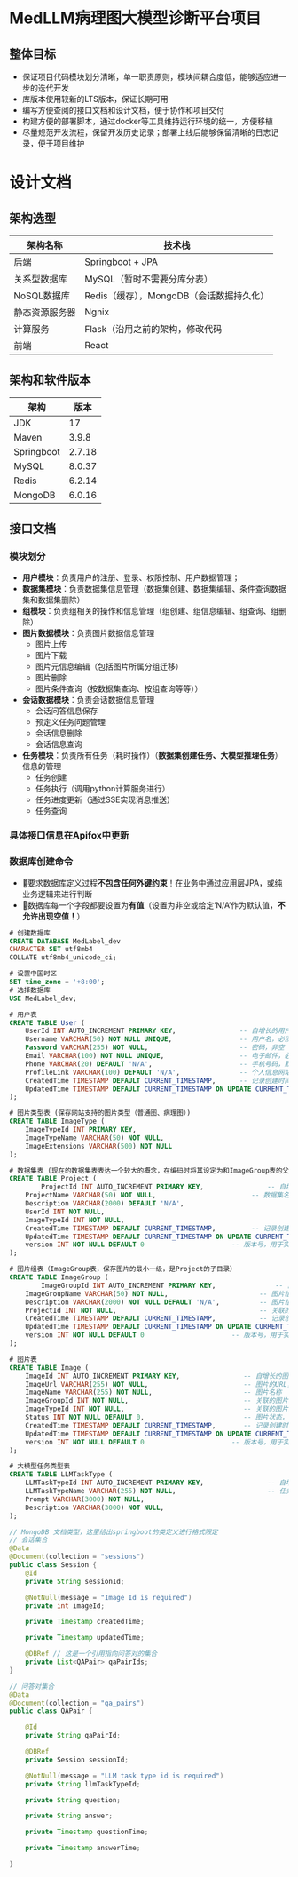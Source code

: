 # MedLLM病理图大模型诊断平台项目

## 整体目标

- 保证项目代码模块划分清晰，单一职责原则，模块间耦合度低，能够适应进一步的迭代开发
- 库版本使用较新的LTS版本，保证长期可用
- 编写方便查阅的接口文档和设计文档，便于协作和项目交付
- 构建方便的部署脚本，通过docker等工具维持运行环境的统一，方便移植
- 尽量规范开发流程，保留开发历史记录；部署上线后能够保留清晰的日志记录，便于项目维护



# 设计文档

## 架构选型

| 架构名称       | 技术栈                                   |
| -------------- | ---------------------------------------- |
| 后端           | Springboot + JPA                         |
| 关系型数据库   | MySQL（暂时不需要分库分表）              |
| NoSQL数据库    | Redis（缓存），MongoDB（会话数据持久化） |
| 静态资源服务器 | Ngnix                                    |
| 计算服务       | Flask（沿用之前的架构，修改代码          |
| 前端           | React                                    |

## 架构和软件版本

| 架构       | 版本   |
| ---------- | ------ |
| JDK        | 17     |
| Maven      | 3.9.8  |
| Springboot | 2.7.18 |
| MySQL      | 8.0.37 |
| Redis      | 6.2.14 |
| MongoDB    | 6.0.16 |



## 接口文档

### 模块划分

- **用户模块**：负责用户的注册、登录、权限控制、用户数据管理；
- **数据集模块**：负责数据集信息管理（数据集创建、数据集编辑、条件查询数据集和数据集删除）
- **组模块**：负责组相关的操作和信息管理（组创建、组信息编辑、组查询、组删除）
- **图片数据模块**：负责图片数据信息管理
  - 图片上传
  - 图片下载
  - 图片元信息编辑（包括图片所属分组迁移）
  - 图片删除
  - 图片条件查询（按数据集查询、按组查询等等））
- **会话数据模块**：负责会话数据信息管理
  - 会话问答信息保存
  - 预定义任务问题管理
  - 会话信息删除
  - 会话信息查询
- **任务模块**：负责所有任务（耗时操作）（**数据集创建任务、大模型推理任务**）信息的管理
  - 任务创建
  - 任务执行（调用python计算服务进行）
  - 任务进度更新（通过SSE实现消息推送）
  - 任务查询



### 具体接口信息在Apifox中更新

### 数据库创建命令

- 要求数据库定义过程**不包含任何外键约束**！在业务中通过应用层JPA，或纯业务逻辑来进行判断
- 数据库每一个字段都要设置为**有值**（设置为非空或给定‘N/A’作为默认值，**不允许出现空值！**）

```sql
# 创建数据库
CREATE DATABASE MedLabel_dev
CHARACTER SET utf8mb4
COLLATE utf8mb4_unicode_ci;

# 设置中国时区
SET time_zone = '+8:00';
# 选择数据库
USE MedLabel_dev;

# 用户表
CREATE TABLE User (
    UserId INT AUTO_INCREMENT PRIMARY KEY,                -- 自增长的用户ID
    Username VARCHAR(50) NOT NULL UNIQUE,                 -- 用户名，必须唯一且非空
    Password VARCHAR(255) NOT NULL,                       -- 密码，非空
    Email VARCHAR(100) NOT NULL UNIQUE,                   -- 电子邮件，必须唯一且非空
    Phone VARCHAR(20) DEFAULT 'N/A',                      -- 手机号码，默认为'N/A'
    ProfileLink VARCHAR(100) DEFAULT 'N/A',               -- 个人信息网站链接，默认为'N/A'
    CreatedTime TIMESTAMP DEFAULT CURRENT_TIMESTAMP,      -- 记录创建时间，默认为当前时间
    UpdatedTime TIMESTAMP DEFAULT CURRENT_TIMESTAMP ON UPDATE CURRENT_TIMESTAMP -- 记录最后更新时间，默认为当前时间并在更新时自动修改
);

# 图片类型表 (保存网站支持的图片类型（普通图、病理图）)
CREATE TABLE ImageType (
    ImageTypeId INT PRIMARY KEY,
    ImageTypeName VARCHAR(50) NOT NULL,
    ImageExtensions VARCHAR(500) NOT NULL
);

# 数据集表 (现在的数据集表表达一个较大的概念，在编码时将其设定为和ImageGroup表的父目录，形成两层目录来确定一组图片)
CREATE TABLE Project (
		ProjectId INT AUTO_INCREMENT PRIMARY KEY,                -- 自增长的数据集ID
  	ProjectName VARCHAR(50) NOT NULL,                        -- 数据集名，非空
  	Description VARCHAR(2000) DEFAULT 'N/A',								   -- 数据集描述信息，默认为'N/A'
  	UserId INT NOT NULL,																		 -- 关联的用户，外键（不在数据库中设计外键） 
  	ImageTypeId INT NOT NULL,																 -- 关联的图片类型，外键（不在数据库中设计外键）
  	CreatedTime TIMESTAMP DEFAULT CURRENT_TIMESTAMP,         -- 记录创建时间，默认为当前时间
    UpdatedTime TIMESTAMP DEFAULT CURRENT_TIMESTAMP ON UPDATE CURRENT_TIMESTAMP, -- 记录最后更新时间，默认为当前时间并在更新时自动修改
  	version INT NOT NULL DEFAULT 0                      -- 版本号，用于实现乐观锁
);

# 图片组表（ImageGroup表，保存图片的最小一级，是Project的子目录）
CREATE TABLE ImageGroup (
		ImageGroupId INT AUTO_INCREMENT PRIMARY KEY,               -- 自增长的图片组ID
    ImageGroupName VARCHAR(50) NOT NULL,                       -- 图片组名，非空
    Description VARCHAR(2000) NOT NULL DEFAULT 'N/A',          -- 图片组描述信息，非空，默认为'N/A'
    ProjectId INT NOT NULL,                                    -- 关联的数据集ID，外键（不在数据库中设计外键）
    CreatedTime TIMESTAMP DEFAULT CURRENT_TIMESTAMP,           -- 记录创建时间，默认为当前时间
    UpdatedTime TIMESTAMP DEFAULT CURRENT_TIMESTAMP ON UPDATE CURRENT_TIMESTAMP, -- 记录最后更新时间，默认为当前时间并在更新时自动修改
  	version INT NOT NULL DEFAULT 0                      -- 版本号，用于实现乐观锁
);

# 图片表 
CREATE TABLE Image (
    ImageId INT AUTO_INCREMENT PRIMARY KEY,                -- 自增长的图片ID
    ImageUrl VARCHAR(255) NOT NULL,                        -- 图片的URL，非空
    ImageName VARCHAR(255) NOT NULL,                       -- 图片名称
    ImageGroupId INT NOT NULL,                             -- 关联的图片组ID，外键（不在数据库中设计外键）
    ImageTypeId INT NOT NULL,                              -- 关联的图片类型ID，外键（不在数据库中设计外键）
    Status INT NOT NULL DEFAULT 0,                         -- 图片状态，默认为0 （0:未标注，1:已标注，2:标注完成）
    CreatedTime TIMESTAMP DEFAULT CURRENT_TIMESTAMP,       -- 记录创建时间，默认为当前时间
    UpdatedTime TIMESTAMP DEFAULT CURRENT_TIMESTAMP ON UPDATE CURRENT_TIMESTAMP, -- 记录最后更新时间，默认为当前时间并在更新时自动修改
  	version INT NOT NULL DEFAULT 0                      -- 版本号，用于实现乐观锁
);

# 大模型任务类型表
CREATE TABLE LLMTaskType (
    LLMTaskTypeId INT AUTO_INCREMENT PRIMARY KEY,                -- 自增长的大模型推理任务ID
    LLMTaskTypeName VARCHAR(255) NOT NULL, 	                     -- 任务名称，非空
    Prompt VARCHAR(3000) NOT NULL, 											 				 -- 定义具体的prompt
    Description VARCHAR(3000) NOT NULL,													 -- 任务描述，描述任务具体完成任务和对输入输出的简单描述
);

```

```java
// MongoDB 文档类型，这里给出springboot的类定义进行格式限定
// 会话集合
@Data
@Document(collection = "sessions")
public class Session {
    @Id
    private String sessionId;

    @NotNull(message = "Image Id is required")
    private int imageId;

    private Timestamp createdTime;

    private Timestamp updatedTime;

    @DBRef // 这是一个引用指向问答对的集合
    private List<QAPair> qaPairIds;
}

// 问答对集合
@Data
@Document(collection = "qa_pairs")
public class QAPair {

    @Id
    private String qaPairId;

    @DBRef
    private Session sessionId;

    @NotNull(message = "LLM task type id is required")
    private String llmTaskTypeId;

    private String question;

    private String answer;

    private Timestamp questionTime;

    private Timestamp answerTime;

}

```

